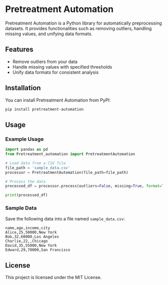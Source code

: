 # Pretreatment Automation

Pretreatment Automation is a Python library for automatically preprocessing datasets. It provides functionalities such as removing outliers, handling missing values, and unifying data formats.

## Features

- Remove outliers from your data
- Handle missing values with specified thresholds
- Unify data formats for consistent analysis

## Installation

You can install Pretreatment Automation from PyPI:

```sh
pip install pretreatment-automation
```

## Usage

### Example Usage

```python
import pandas as pd
from Pretreatment_automation import PretreatmentAutomation

# Load data from a CSV file
file_path = 'sample_data.csv'
processor = PretreatmentAutomation(file_path=file_path)

# Process the data
processed_df = processor.process(outliers=False, missing=True, format=True, missing_threshold=0.2, fill_value=50000)

print(processed_df)
```

### Sample Data

Save the following data into a file named `sample_data.csv`:

```csv
name,age,income,city
Alice,25,50000,New York
Bob,32,60000,Los Angeles
Charlie,22,,Chicago
David,35,55000,New York
Edward,29,70000,San Francisco
```

## License

This project is licensed under the MIT License.
